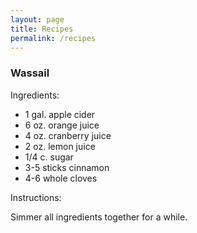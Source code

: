 ```yaml
---
layout: page
title: Recipes
permalink: /recipes
---
```


### Wassail

Ingredients:

- 1 gal. apple cider
- 6 oz. orange juice
- 4 oz. cranberry juice
- 2 oz. lemon juice
- 1/4 c. sugar
- 3-5 sticks cinnamon
- 4-6 whole cloves

Instructions:

Simmer all ingredients together for a while.
